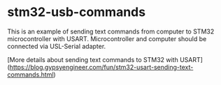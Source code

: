 # stm32-usb-commands
This is an example of sending text commands from computer to STM32 microcontroller with USART. Microcontroller and computer should be connected via USL-Serial adapter. 

[More details about sending text commands to STM32 with USART] (https://blog.gypsyengineer.com/fun/stm32-usart-sending-text-commands.html)
